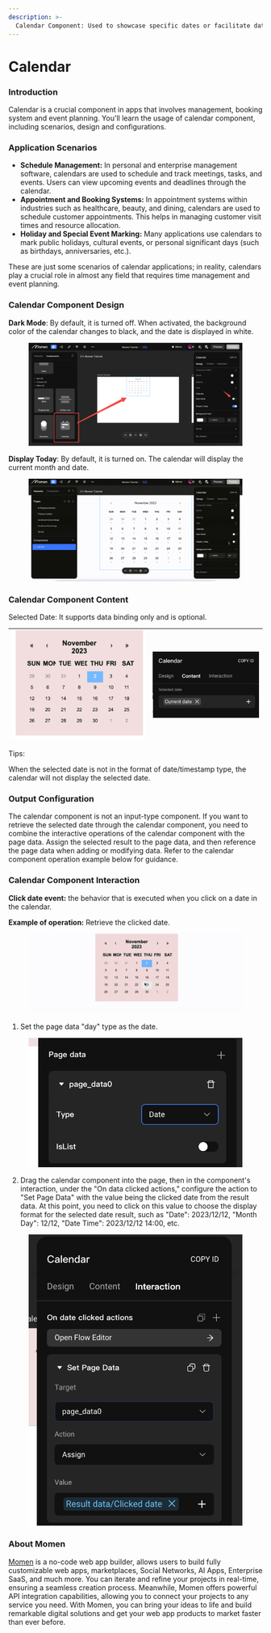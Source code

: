```yaml
---
description: >-
  Calendar Component: Used to showcase specific dates or facilitate date selection scenarios. Examples include displaying holidays or choosing check-in/check-out dates.
---
```


# Calendar

### **Introduction**

Calendar is a crucial component in apps that involves management, booking system and event planning. You'll learn the usage of calendar component, including scenarios, design and configurations.

### **Application Scenarios**

* **Schedule Management:** In personal and enterprise management software, calendars are used to schedule and track meetings, tasks, and events. Users can view upcoming events and deadlines through the calendar.
* **Appointment and Booking Systems:** In appointment systems within industries such as healthcare, beauty, and dining, calendars are used to schedule customer appointments. This helps in managing customer visit times and resource allocation.
* **Holiday and Special Event Marking:** Many applications use calendars to mark public holidays, cultural events, or personal significant days (such as birthdays, anniversaries, etc.).

These are just some scenarios of calendar applications; in reality, calendars play a crucial role in almost any field that requires time management and event planning.



### **Calendar Component Design**

**Dark Mode**: By default, it is turned off. When activated, the background color of the calendar changes to black, and the date is displayed in white.

<figure><img src="../.gitbook/assets/0 (32).png" alt="Calendar component in a no-code tool"><figcaption></figcaption></figure>

**Display Today**: By default, it is turned on. The calendar will display the current month and date.

<figure><img src="../.gitbook/assets/1 (13).gif" alt="Calendar component in a no-code tool"><figcaption></figcaption></figure>

### **Calendar Component Content**

Selected Date: It supports data binding only and is optional.

| <img src="../.gitbook/assets/2 (60).png" alt="How the calendar component works in Momen, a no-code tool" data-size="original"> | <img src="../.gitbook/assets/3 (57).png" alt="How the calendar component works in Momen, a no-code tool" data-size="original"> |
| ------------------------------------------------------------------------------------------------------------------------------ | ------------------------------------------------------------------------------------------------------------------------------ |

Tips:

When the selected date is not in the format of date/timestamp type, the calendar will not display the selected date.

### **Output Configuration**

The calendar component is not an input-type component. If you want to retrieve the selected date through the calendar component, you need to combine the interactive operations of the calendar component with the page data. Assign the selected result to the page data, and then reference the page data when adding or modifying data. Refer to the calendar component operation example below for guidance.

### **Calendar Component Interaction**

**Click date event:** the behavior that is executed when you click on a date in the calendar.

**Example of operation:** Retrieve the clicked date.

<figure><img src="../.gitbook/assets/4 (8).gif" alt="Calendar component interaction in momen, a no-code tool"><figcaption></figcaption></figure>

1. Set the page data "day" type as the date.

<figure><img src="../.gitbook/assets/5 (43).png" alt="Configuration of calendar component in momen"><figcaption></figcaption></figure>

2. Drag the calendar component into the page, then in the component's interaction, under the "On data clicked actions," configure the action to "Set Page Data" with the value being the clicked date from the result data. At this point, you need to click on this value to choose the display format for the selected date result, such as "Date": 2023/12/12, "Month Day": 12/12, "Date Time": 2023/12/12 14:00, etc.

<figure><img src="../.gitbook/assets/6 (40).png" alt="Configuration of calendar component in momen"><figcaption></figcaption></figure>



### **About Momen​​**

[Momen](https://momen.app/?channel=blog-about) is a no-code web app builder, allows users to build fully customizable web apps, marketplaces, Social Networks, AI Apps, Enterprise SaaS, and much more. You can iterate and refine your projects in real-time, ensuring a seamless creation process. Meanwhile, Momen offers powerful API integration capabilities, allowing you to connect your projects to any service you need. With Momen, you can bring your ideas to life and build remarkable digital solutions and get your web app products to market faster than ever before.​​
